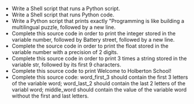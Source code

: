 - Write a Shell script that runs a Python script.
- Write a Shell script that runs Python code.
- Write a Python script that prints exactly "Programming is like building a multilingual puzzle, followed by a new line.
- Complete this source code in order to print the integer stored in the variable number, followed by Battery street, followed by a new line.
- Complete the source code in order to print the float stored in the variable number with a precision of 2 digits.
- Complete this source code in order to print 3 times a string stored in the variable str, followed by its first 9 characters.
- Complete this source code to print Welcome to Holberton School!
- Complete this source code: word_first_3 should contain the first 3 letters of the variable word; word_last_2 should contain the last 2 letters of the variabl word; middle_word should contain the value of the variable word without the first and last letters.
